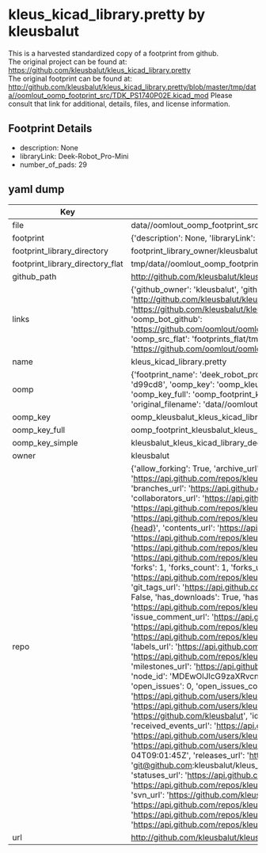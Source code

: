 # kleus_kicad_library.pretty by kleusbalut  
This is a harvested standardized copy of a footprint from github.  
The original project can be found at:  
https://github.com/kleusbalut/kleus_kicad_library.pretty  
The original footprint can be found at:
http://github.com/kleusbalut/kleus_kicad_library.pretty/blob/master/tmp/data//oomlout_oomp_footprint_src/TDK_PS1740P02E.kicad_mod
Please consult that link for additional, details, files, and license information.  
## Footprint Details
* description: None  
* libraryLink: Deek-Robot_Pro-Mini  
* number_of_pads: 29  
## yaml dump  
| Key | Value |  
| --- | --- |  
| file | data//oomlout_oomp_footprint_src/kleus_kicad_library.pretty/Deek-Robot_Pro-Mini.kicad_mod |  
| footprint | {'description': None, 'libraryLink': 'Deek-Robot_Pro-Mini', 'number_of_pads': 29} |  
| footprint_library_directory | footprint_library_owner/kleusbalut_kleus_kicad_library.pretty |  
| footprint_library_directory_flat | tmp/data//oomlout_oomp_footprint_src/footprints_flat/kleusbalut_kleus_kicad_library_deek_robot_pro_mini/working |  
| github_path | http://github.com/kleusbalut/kleus_kicad_library.pretty/blob/master/tmp/data//oomlout_oomp_footprint_src/Deek-Robot_Pro-Mini.kicad_mod |  
| links | {'github_owner': 'kleusbalut', 'github_repo_name': 'kleus_kicad_library.pretty', 'github_src': 'http://github.com/kleusbalut/kleus_kicad_library.pretty/blob/master/tmp/data//oomlout_oomp_footprint_src/TDK_PS1740P02E.kicad_mod', 'github_src_repo': 'https://github.com/kleusbalut/kleus_kicad_library.pretty', 'oomp_bot': 'tmp/data//oomlout_oomp_footprint_src/footprints/kleusbalut_kleus_kicad_library_deek_robot_pro_mini/working', 'oomp_bot_github': 'https://github.com/oomlout/oomlout_oomp_footprint_bot/tree/main/tmp/data//oomlout_oomp_footprint_src/footprints/kleusbalut_kleus_kicad_library_deek_robot_pro_mini/working', 'oomp_src_flat': 'footprints_flat/tmp/data//oomlout_oomp_footprint_src/footprints_flat/kleusbalut_kleus_kicad_library_deek_robot_pro_mini/working', 'oomp_src_flat_github': 'https://github.com/oomlout/oomlout_oomp_footprint_src/tree/main/tmp/data//oomlout_oomp_footprint_src/footprints_flat/kleusbalut_kleus_kicad_library_deek_robot_pro_mini/working'} |  
| name | kleus_kicad_library.pretty |  
| oomp | {'footprint_name': 'deek_robot_pro_mini', 'library_name': 'kleus_kicad_library', 'md5': 'd99cd8fecf425f3ad1375287c53a2476', 'md5_10': 'd99cd8fecf', 'md5_5': 'd99cd', 'md5_6': 'd99cd8', 'oomp_key': 'oomp_kleusbalut_kleus_kicad_library_deek_robot_pro_mini', 'oomp_key_extra': 'oomp_footprint_kleusbalut_kleus_kicad_library_deek_robot_pro_mini', 'oomp_key_full': 'oomp_footprint_kleusbalut_kleus_kicad_library_deek_robot_pro_mini_d99cd8', 'oomp_key_simple': 'kleusbalut_kleus_kicad_library_deek_robot_pro_mini', 'original_filename': 'data//oomlout_oomp_footprint_src/kleus_kicad_library.pretty/Deek-Robot_Pro-Mini.kicad_mod', 'owner_name': 'kleusbalut'} |  
| oomp_key | oomp_kleusbalut_kleus_kicad_library_deek_robot_pro_mini |  
| oomp_key_full | oomp_footprint_kleusbalut_kleus_kicad_library_deek_robot_pro_mini |  
| oomp_key_simple | kleusbalut_kleus_kicad_library_deek_robot_pro_mini |  
| owner | kleusbalut |  
| repo | {'allow_forking': True, 'archive_url': 'https://api.github.com/repos/kleusbalut/kleus_kicad_library.pretty/{archive_format}{/ref}', 'archived': True, 'assignees_url': 'https://api.github.com/repos/kleusbalut/kleus_kicad_library.pretty/assignees{/user}', 'blobs_url': 'https://api.github.com/repos/kleusbalut/kleus_kicad_library.pretty/git/blobs{/sha}', 'branches_url': 'https://api.github.com/repos/kleusbalut/kleus_kicad_library.pretty/branches{/branch}', 'clone_url': 'https://github.com/kleusbalut/kleus_kicad_library.pretty.git', 'collaborators_url': 'https://api.github.com/repos/kleusbalut/kleus_kicad_library.pretty/collaborators{/collaborator}', 'comments_url': 'https://api.github.com/repos/kleusbalut/kleus_kicad_library.pretty/comments{/number}', 'commits_url': 'https://api.github.com/repos/kleusbalut/kleus_kicad_library.pretty/commits{/sha}', 'compare_url': 'https://api.github.com/repos/kleusbalut/kleus_kicad_library.pretty/compare/{base}...{head}', 'contents_url': 'https://api.github.com/repos/kleusbalut/kleus_kicad_library.pretty/contents/{+path}', 'contributors_url': 'https://api.github.com/repos/kleusbalut/kleus_kicad_library.pretty/contributors', 'created_at': '2015-04-27T02:24:05Z', 'default_branch': 'master', 'deployments_url': 'https://api.github.com/repos/kleusbalut/kleus_kicad_library.pretty/deployments', 'description': 'kicad libraries (Akizuki Denshi kit etc...)', 'disabled': False, 'downloads_url': 'https://api.github.com/repos/kleusbalut/kleus_kicad_library.pretty/downloads', 'events_url': 'https://api.github.com/repos/kleusbalut/kleus_kicad_library.pretty/events', 'fork': False, 'forks': 1, 'forks_count': 1, 'forks_url': 'https://api.github.com/repos/kleusbalut/kleus_kicad_library.pretty/forks', 'full_name': 'kleusbalut/kleus_kicad_library.pretty', 'git_commits_url': 'https://api.github.com/repos/kleusbalut/kleus_kicad_library.pretty/git/commits{/sha}', 'git_refs_url': 'https://api.github.com/repos/kleusbalut/kleus_kicad_library.pretty/git/refs{/sha}', 'git_tags_url': 'https://api.github.com/repos/kleusbalut/kleus_kicad_library.pretty/git/tags{/sha}', 'git_url': 'git://github.com/kleusbalut/kleus_kicad_library.pretty.git', 'has_discussions': False, 'has_downloads': True, 'has_issues': True, 'has_pages': False, 'has_projects': True, 'has_wiki': True, 'homepage': None, 'hooks_url': 'https://api.github.com/repos/kleusbalut/kleus_kicad_library.pretty/hooks', 'html_url': 'https://github.com/kleusbalut/kleus_kicad_library.pretty', 'id': 34641585, 'is_template': False, 'issue_comment_url': 'https://api.github.com/repos/kleusbalut/kleus_kicad_library.pretty/issues/comments{/number}', 'issue_events_url': 'https://api.github.com/repos/kleusbalut/kleus_kicad_library.pretty/issues/events{/number}', 'issues_url': 'https://api.github.com/repos/kleusbalut/kleus_kicad_library.pretty/issues{/number}', 'keys_url': 'https://api.github.com/repos/kleusbalut/kleus_kicad_library.pretty/keys{/key_id}', 'labels_url': 'https://api.github.com/repos/kleusbalut/kleus_kicad_library.pretty/labels{/name}', 'language': None, 'languages_url': 'https://api.github.com/repos/kleusbalut/kleus_kicad_library.pretty/languages', 'license': None, 'merges_url': 'https://api.github.com/repos/kleusbalut/kleus_kicad_library.pretty/merges', 'milestones_url': 'https://api.github.com/repos/kleusbalut/kleus_kicad_library.pretty/milestones{/number}', 'mirror_url': None, 'name': 'kleus_kicad_library.pretty', 'network_count': 1, 'node_id': 'MDEwOlJlcG9zaXRvcnkzNDY0MTU4NQ==', 'notifications_url': 'https://api.github.com/repos/kleusbalut/kleus_kicad_library.pretty/notifications{?since,all,participating}', 'open_issues': 0, 'open_issues_count': 0, 'owner': {'avatar_url': 'https://avatars.githubusercontent.com/u/9697347?v=4', 'events_url': 'https://api.github.com/users/kleusbalut/events{/privacy}', 'followers_url': 'https://api.github.com/users/kleusbalut/followers', 'following_url': 'https://api.github.com/users/kleusbalut/following{/other_user}', 'gists_url': 'https://api.github.com/users/kleusbalut/gists{/gist_id}', 'gravatar_id': '', 'html_url': 'https://github.com/kleusbalut', 'id': 9697347, 'login': 'kleusbalut', 'node_id': 'MDQ6VXNlcjk2OTczNDc=', 'organizations_url': 'https://api.github.com/users/kleusbalut/orgs', 'received_events_url': 'https://api.github.com/users/kleusbalut/received_events', 'repos_url': 'https://api.github.com/users/kleusbalut/repos', 'site_admin': False, 'starred_url': 'https://api.github.com/users/kleusbalut/starred{/owner}{/repo}', 'subscriptions_url': 'https://api.github.com/users/kleusbalut/subscriptions', 'type': 'User', 'url': 'https://api.github.com/users/kleusbalut'}, 'private': False, 'pulls_url': 'https://api.github.com/repos/kleusbalut/kleus_kicad_library.pretty/pulls{/number}', 'pushed_at': '2015-06-04T09:01:45Z', 'releases_url': 'https://api.github.com/repos/kleusbalut/kleus_kicad_library.pretty/releases{/id}', 'size': 156, 'ssh_url': 'git@github.com:kleusbalut/kleus_kicad_library.pretty.git', 'stargazers_count': 1, 'stargazers_url': 'https://api.github.com/repos/kleusbalut/kleus_kicad_library.pretty/stargazers', 'statuses_url': 'https://api.github.com/repos/kleusbalut/kleus_kicad_library.pretty/statuses/{sha}', 'subscribers_count': 2, 'subscribers_url': 'https://api.github.com/repos/kleusbalut/kleus_kicad_library.pretty/subscribers', 'subscription_url': 'https://api.github.com/repos/kleusbalut/kleus_kicad_library.pretty/subscription', 'svn_url': 'https://github.com/kleusbalut/kleus_kicad_library.pretty', 'tags_url': 'https://api.github.com/repos/kleusbalut/kleus_kicad_library.pretty/tags', 'teams_url': 'https://api.github.com/repos/kleusbalut/kleus_kicad_library.pretty/teams', 'temp_clone_token': None, 'topics': [], 'trees_url': 'https://api.github.com/repos/kleusbalut/kleus_kicad_library.pretty/git/trees{/sha}', 'updated_at': '2023-01-28T10:48:10Z', 'url': 'https://api.github.com/repos/kleusbalut/kleus_kicad_library.pretty', 'visibility': 'public', 'watchers': 1, 'watchers_count': 1, 'web_commit_signoff_required': False} |  
| url | http://github.com/kleusbalut/kleus_kicad_library.pretty |  

